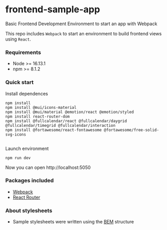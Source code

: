 # frontend-sample-app

Basic Frontend Development Environment to start an app with Webpack

This repo includes `Webpack` to start an environment to build frontend views using `React`.

### Requirements

- Node >= 16.13.1
- npm >= 8.1.2

### Quick start

Install dependences

```
npm install
npm install @mui/icons-material
npm install @mui/material @emotion/react @emotion/styled
npm install react-router-dom
npm install @fullcalendar/react @fullcalendar/daygrid @fullcalendar/timegrid @fullcalendar/interaction
npm install @fortawesome/react-fontawesome @fortawesome/free-solid-svg-icons


```

Launch environment

```
npm run dev
```

Now you can open http://localhost:5050

### Packages included

- [Webpack](https://webpack.js.org/)
- [React Router](https://reactrouter.com/en/main)

### About stylesheets

- Sample stylesheets were written using the [BEM](https://getbem.com/) structure
